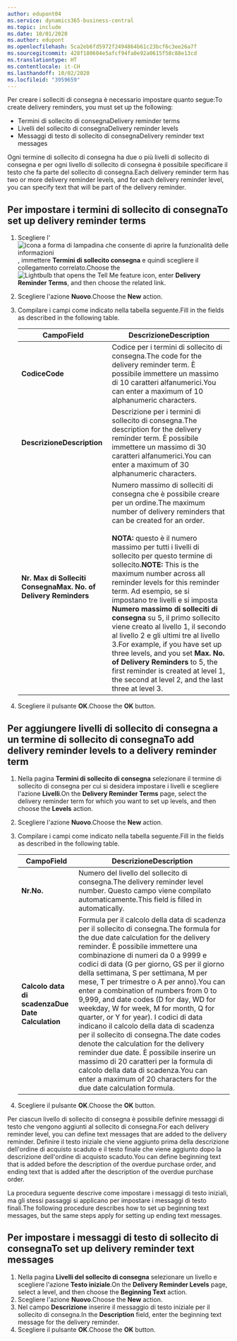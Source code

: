 ```yaml
---
author: edupont04
ms.service: dynamics365-business-central
ms.topic: include
ms.date: 10/01/2020
ms.author: edupont
ms.openlocfilehash: 5ca2eb6fd5972f2494864b61c23bcf6c3ee26a7f
ms.sourcegitcommit: 428f180604e5afcf94fa0e92a0615f58c88e13cd
ms.translationtype: HT
ms.contentlocale: it-CH
ms.lasthandoff: 10/02/2020
ms.locfileid: "3959659"
---
```

<span data-ttu-id="b96d5-101">Per creare i solleciti di consegna è necessario impostare quanto segue:</span><span class="sxs-lookup"><span data-stu-id="b96d5-101">To create delivery reminders, you must set up the following:</span></span>  

- <span data-ttu-id="b96d5-102">Termini di sollecito di consegna</span><span class="sxs-lookup"><span data-stu-id="b96d5-102">Delivery reminder terms</span></span>  
- <span data-ttu-id="b96d5-103">Livelli del sollecito di consegna</span><span class="sxs-lookup"><span data-stu-id="b96d5-103">Delivery reminder levels</span></span>  
- <span data-ttu-id="b96d5-104">Messaggi di testo di sollecito di consegna</span><span class="sxs-lookup"><span data-stu-id="b96d5-104">Delivery reminder text messages</span></span>  

<span data-ttu-id="b96d5-105">Ogni termine di sollecito di consegna ha due o più livelli di sollecito di consegna e per ogni livello di sollecito di consegna è possibile specificare il testo che fa parte del sollecito di consegna.</span><span class="sxs-lookup"><span data-stu-id="b96d5-105">Each delivery reminder term has two or more delivery reminder levels, and for each delivery reminder level, you can specify text that will be part of the delivery reminder.</span></span>  

## <a name="to-set-up-delivery-reminder-terms"></a><span data-ttu-id="b96d5-106">Per impostare i termini di sollecito di consegna</span><span class="sxs-lookup"><span data-stu-id="b96d5-106">To set up delivery reminder terms</span></span>  

1. <span data-ttu-id="b96d5-107">Scegliere l'![icona a forma di lampadina che consente di aprire la funzionalità delle informazioni](../../../media/ui-search/search_small.png "Informazioni sull'operazione che si desidera eseguire"), immettere **Termini di sollecito consegna** e quindi scegliere il collegamento correlato.</span><span class="sxs-lookup"><span data-stu-id="b96d5-107">Choose the ![Lightbulb that opens the Tell Me feature](../../../media/ui-search/search_small.png "Tell me what you want to do") icon, enter **Delivery Reminder Terms**, and then choose the related link.</span></span>  
2. <span data-ttu-id="b96d5-108">Scegliere l'azione **Nuovo**.</span><span class="sxs-lookup"><span data-stu-id="b96d5-108">Choose the **New** action.</span></span>  
3. <span data-ttu-id="b96d5-109">Compilare i campi come indicato nella tabella seguente.</span><span class="sxs-lookup"><span data-stu-id="b96d5-109">Fill in the fields as described in the following table.</span></span>  

    |<span data-ttu-id="b96d5-110">Campo</span><span class="sxs-lookup"><span data-stu-id="b96d5-110">Field</span></span>|<span data-ttu-id="b96d5-111">Descrizione</span><span class="sxs-lookup"><span data-stu-id="b96d5-111">Description</span></span>|  
    |---------------------------------|---------------------------------------|  
    |<span data-ttu-id="b96d5-112">**Codice**</span><span class="sxs-lookup"><span data-stu-id="b96d5-112">**Code**</span></span>|<span data-ttu-id="b96d5-113">Codice per i termini di sollecito di consegna.</span><span class="sxs-lookup"><span data-stu-id="b96d5-113">The code for the delivery reminder term.</span></span> <span data-ttu-id="b96d5-114">È possibile immettere un massimo di 10 caratteri alfanumerici.</span><span class="sxs-lookup"><span data-stu-id="b96d5-114">You can enter a maximum of 10 alphanumeric characters.</span></span>|  
    |<span data-ttu-id="b96d5-115">**Descrizione**</span><span class="sxs-lookup"><span data-stu-id="b96d5-115">**Description**</span></span>|<span data-ttu-id="b96d5-116">Descrizione per i termini di sollecito di consegna.</span><span class="sxs-lookup"><span data-stu-id="b96d5-116">The description for the delivery reminder term.</span></span> <span data-ttu-id="b96d5-117">È possibile immettere un massimo di 30 caratteri alfanumerici.</span><span class="sxs-lookup"><span data-stu-id="b96d5-117">You can enter a maximum of 30 alphanumeric characters.</span></span>|  
    |<span data-ttu-id="b96d5-118">**Nr. Max di Solleciti Consegna**</span><span class="sxs-lookup"><span data-stu-id="b96d5-118">**Max. No. of Delivery Reminders**</span></span>|<span data-ttu-id="b96d5-119">Numero massimo di solleciti di consegna che è possibile creare per un ordine.</span><span class="sxs-lookup"><span data-stu-id="b96d5-119">The maximum number of delivery reminders that can be created for an order.</span></span><br /><br /> <span data-ttu-id="b96d5-120">**NOTA:** questo è il numero massimo per tutti i livelli di sollecito per questo termine di sollecito.</span><span class="sxs-lookup"><span data-stu-id="b96d5-120">**NOTE:** This is the maximum number across all reminder levels for this reminder term.</span></span> <span data-ttu-id="b96d5-121">Ad esempio, se si impostano tre livelli e si imposta **Numero massimo di solleciti di consegna** su 5, il primo sollecito viene creato al livello 1, il secondo al livello 2 e gli ultimi tre al livello 3.</span><span class="sxs-lookup"><span data-stu-id="b96d5-121">For example, if you have set up three levels, and you set **Max. No. of Delivery Reminders** to 5, the first reminder is created at level 1, the second at level 2, and the last three at level 3.</span></span>|  

4. <span data-ttu-id="b96d5-122">Scegliere il pulsante **OK**.</span><span class="sxs-lookup"><span data-stu-id="b96d5-122">Choose the **OK** button.</span></span>  

## <a name="to-add-delivery-reminder-levels-to-a-delivery-reminder-term"></a><span data-ttu-id="b96d5-123">Per aggiungere livelli di sollecito di consegna a un termine di sollecito di consegna</span><span class="sxs-lookup"><span data-stu-id="b96d5-123">To add delivery reminder levels to a delivery reminder term</span></span>  

1. <span data-ttu-id="b96d5-124">Nella pagina **Termini di sollecito di consegna** selezionare il termine di sollecito di consegna per cui si desidera impostare i livelli e scegliere l'azione **Livelli**.</span><span class="sxs-lookup"><span data-stu-id="b96d5-124">On the **Delivery Reminder Terms** page, select the delivery reminder term for which you want to set up levels, and then choose the **Levels** action.</span></span>  
2. <span data-ttu-id="b96d5-125">Scegliere l'azione **Nuovo**.</span><span class="sxs-lookup"><span data-stu-id="b96d5-125">Choose the **New** action.</span></span>  
3. <span data-ttu-id="b96d5-126">Compilare i campi come indicato nella tabella seguente.</span><span class="sxs-lookup"><span data-stu-id="b96d5-126">Fill in the fields as described in the following table.</span></span>  

    |<span data-ttu-id="b96d5-127">Campo</span><span class="sxs-lookup"><span data-stu-id="b96d5-127">Field</span></span>|<span data-ttu-id="b96d5-128">Descrizione</span><span class="sxs-lookup"><span data-stu-id="b96d5-128">Description</span></span>|  
    |---------------------------------|---------------------------------------|  
    |<span data-ttu-id="b96d5-129">**Nr.**</span><span class="sxs-lookup"><span data-stu-id="b96d5-129">**No.**</span></span>|<span data-ttu-id="b96d5-130">Numero del livello del sollecito di consegna.</span><span class="sxs-lookup"><span data-stu-id="b96d5-130">The delivery reminder level number.</span></span> <span data-ttu-id="b96d5-131">Questo campo viene compilato automaticamente.</span><span class="sxs-lookup"><span data-stu-id="b96d5-131">This field is filled in automatically.</span></span>|  
    |<span data-ttu-id="b96d5-132">**Calcolo data di scadenza**</span><span class="sxs-lookup"><span data-stu-id="b96d5-132">**Due Date Calculation**</span></span>|<span data-ttu-id="b96d5-133">Formula per il calcolo della data di scadenza per il sollecito di consegna.</span><span class="sxs-lookup"><span data-stu-id="b96d5-133">The formula for the due date calculation for the delivery reminder.</span></span> <span data-ttu-id="b96d5-134">È possibile immettere una combinazione di numeri da 0 a 9999 e codici di data (G per giorno, GS per il giorno della settimana, S per settimana, M per mese, T per trimestre o A per anno).</span><span class="sxs-lookup"><span data-stu-id="b96d5-134">You can enter a combination of numbers from 0 to 9,999, and date codes (D for day, WD for weekday, W for week, M for month, Q for quarter, or Y for year).</span></span> <span data-ttu-id="b96d5-135">I codici di data indicano il calcolo della data di scadenza per il sollecito di consegna.</span><span class="sxs-lookup"><span data-stu-id="b96d5-135">The date codes denote the calculation for the delivery reminder due date.</span></span> <span data-ttu-id="b96d5-136">È possibile inserire un massimo di 20 caratteri per la formula di calcolo della data di scadenza.</span><span class="sxs-lookup"><span data-stu-id="b96d5-136">You can enter a maximum of 20 characters for the due date calculation formula.</span></span>|  

4. <span data-ttu-id="b96d5-137">Scegliere il pulsante **OK**.</span><span class="sxs-lookup"><span data-stu-id="b96d5-137">Choose the **OK** button.</span></span>  

<span data-ttu-id="b96d5-138">Per ciascun livello di sollecito di consegna è possibile definire messaggi di testo che vengono aggiunti al sollecito di consegna.</span><span class="sxs-lookup"><span data-stu-id="b96d5-138">For each delivery reminder level, you can define text messages that are added to the delivery reminder.</span></span> <span data-ttu-id="b96d5-139">Definire il testo iniziale che viene aggiunto prima della descrizione dell'ordine di acquisto scaduto e il testo finale che viene aggiunto dopo la descrizione dell'ordine di acquisto scaduto.</span><span class="sxs-lookup"><span data-stu-id="b96d5-139">You can define beginning text that is added before the description of the overdue purchase order, and ending text that is added after the description of the overdue purchase order.</span></span>  

<span data-ttu-id="b96d5-140">La procedura seguente descrive come impostare i messaggi di testo iniziali, ma gli stessi passaggi si applicano per impostare i messaggi di testo finali.</span><span class="sxs-lookup"><span data-stu-id="b96d5-140">The following procedure describes how to set up beginning text messages, but the same steps apply for setting up ending text messages.</span></span>  

## <a name="to-set-up-delivery-reminder-text-messages"></a><span data-ttu-id="b96d5-141">Per impostare i messaggi di testo di sollecito di consegna</span><span class="sxs-lookup"><span data-stu-id="b96d5-141">To set up delivery reminder text messages</span></span>  

1. <span data-ttu-id="b96d5-142">Nella pagina **Livelli del sollecito di consegna** selezionare un livello e scegliere l'azione **Testo iniziale**.</span><span class="sxs-lookup"><span data-stu-id="b96d5-142">On the **Delivery Reminder Levels** page, select a level, and then choose the **Beginning Text** action.</span></span>  
2. <span data-ttu-id="b96d5-143">Scegliere l'azione **Nuovo**.</span><span class="sxs-lookup"><span data-stu-id="b96d5-143">Choose the **New** action.</span></span>  
3. <span data-ttu-id="b96d5-144">Nel campo **Descrizione** inserire il messaggio di testo iniziale per il sollecito di consegna.</span><span class="sxs-lookup"><span data-stu-id="b96d5-144">In the **Description** field, enter the beginning text message for the delivery reminder.</span></span>  
4. <span data-ttu-id="b96d5-145">Scegliere il pulsante **OK**.</span><span class="sxs-lookup"><span data-stu-id="b96d5-145">Choose the **OK** button.</span></span>  
